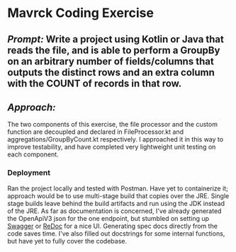 # Mavrck Coding Exercise

## *Prompt:* Write a project using Kotlin or Java that reads the file, and is able to perform a GroupBy on an arbitrary number of fields/columns that outputs the distinct rows and an extra column with the COUNT of records in that row.

## *Approach:*

The two components of this exercise, the file processor and the custom function are decoupled and declared in FileProcessor.kt and aggregations/GroupByCount.kt respectively. I approached it in this way to improve testability, and have completed very lightweight unit testing on each component.

### Deployment

Ran the project locally and tested with Postman. Have yet to containerize it; approach would be to use multi-stage build that copies over the JRE. Single stage builds leave behind the build artifacts and run using the JDK instead of the JRE. As far as documentation is concerned, I've already generated the OpenApiV3 json for the one endpoint, but stumbled on setting up [Swagger](https://int128.github.io/gradle-swagger-generator-plugin/examples/html-codegen-v2/#api-_) or [ReDoc](https://int128.github.io/gradle-swagger-generator-plugin/examples/redoc/#operation/listPets) for a nice UI. Generating spec docs directly from the code saves time. I've also filled out docstrings for some internal functions, but have yet to fully cover the codebase.
